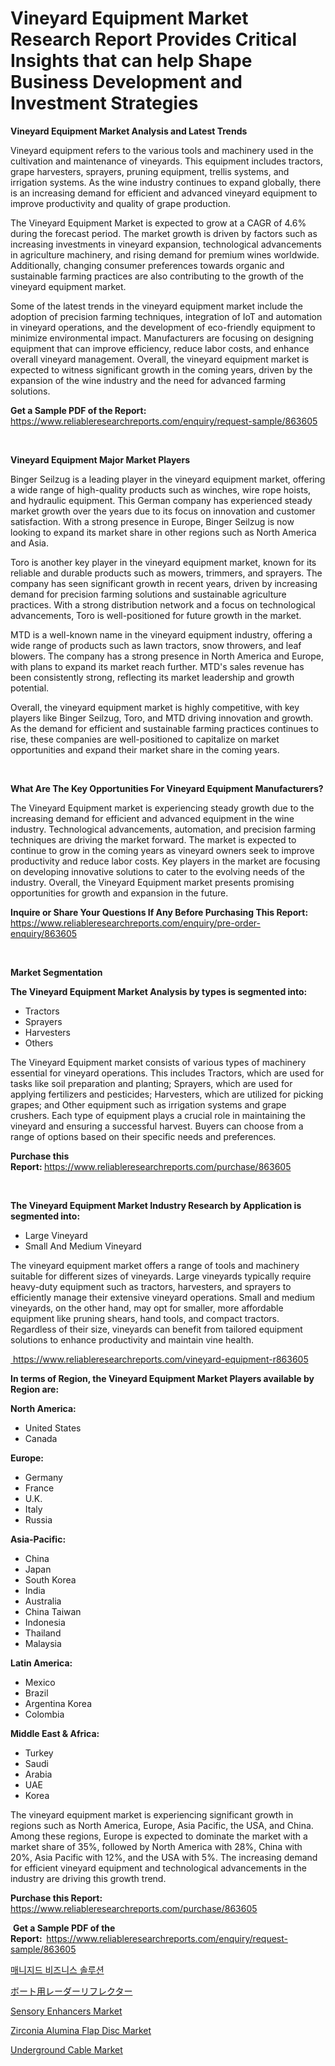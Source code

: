 <p><h1>Vineyard Equipment Market Research Report Provides Critical Insights that can help Shape Business Development and Investment Strategies</h1></p><p><strong>Vineyard Equipment Market Analysis and Latest Trends</strong></p>
<p><p>Vineyard equipment refers to the various tools and machinery used in the cultivation and maintenance of vineyards. This equipment includes tractors, grape harvesters, sprayers, pruning equipment, trellis systems, and irrigation systems. As the wine industry continues to expand globally, there is an increasing demand for efficient and advanced vineyard equipment to improve productivity and quality of grape production.</p><p>The Vineyard Equipment Market is expected to grow at a CAGR of 4.6% during the forecast period. The market growth is driven by factors such as increasing investments in vineyard expansion, technological advancements in agriculture machinery, and rising demand for premium wines worldwide. Additionally, changing consumer preferences towards organic and sustainable farming practices are also contributing to the growth of the vineyard equipment market.</p><p>Some of the latest trends in the vineyard equipment market include the adoption of precision farming techniques, integration of IoT and automation in vineyard operations, and the development of eco-friendly equipment to minimize environmental impact. Manufacturers are focusing on designing equipment that can improve efficiency, reduce labor costs, and enhance overall vineyard management. Overall, the vineyard equipment market is expected to witness significant growth in the coming years, driven by the expansion of the wine industry and the need for advanced farming solutions.</p></p>
<p><strong>Get a Sample PDF of the Report:&nbsp;</strong> <a href="https://www.reliableresearchreports.com/enquiry/request-sample/863605">https://www.reliableresearchreports.com/enquiry/request-sample/863605</a></p>
<p>&nbsp;</p>
<p><strong>Vineyard Equipment Major Market Players</strong></p>
<p><p>Binger Seilzug is a leading player in the vineyard equipment market, offering a wide range of high-quality products such as winches, wire rope hoists, and hydraulic equipment. This German company has experienced steady market growth over the years due to its focus on innovation and customer satisfaction. With a strong presence in Europe, Binger Seilzug is now looking to expand its market share in other regions such as North America and Asia.</p><p>Toro is another key player in the vineyard equipment market, known for its reliable and durable products such as mowers, trimmers, and sprayers. The company has seen significant growth in recent years, driven by increasing demand for precision farming solutions and sustainable agriculture practices. With a strong distribution network and a focus on technological advancements, Toro is well-positioned for future growth in the market.</p><p>MTD is a well-known name in the vineyard equipment industry, offering a wide range of products such as lawn tractors, snow throwers, and leaf blowers. The company has a strong presence in North America and Europe, with plans to expand its market reach further. MTD's sales revenue has been consistently strong, reflecting its market leadership and growth potential.</p><p>Overall, the vineyard equipment market is highly competitive, with key players like Binger Seilzug, Toro, and MTD driving innovation and growth. As the demand for efficient and sustainable farming practices continues to rise, these companies are well-positioned to capitalize on market opportunities and expand their market share in the coming years.</p></p>
<p>&nbsp;</p>
<p><strong>What Are The Key Opportunities For Vineyard Equipment Manufacturers?</strong></p>
<p><p>The Vineyard Equipment market is experiencing steady growth due to the increasing demand for efficient and advanced equipment in the wine industry. Technological advancements, automation, and precision farming techniques are driving the market forward. The market is expected to continue to grow in the coming years as vineyard owners seek to improve productivity and reduce labor costs. Key players in the market are focusing on developing innovative solutions to cater to the evolving needs of the industry. Overall, the Vineyard Equipment market presents promising opportunities for growth and expansion in the future.</p></p>
<p><strong>Inquire or Share Your Questions If Any Before Purchasing This Report:</strong> <a href="https://www.reliableresearchreports.com/enquiry/pre-order-enquiry/863605">https://www.reliableresearchreports.com/enquiry/pre-order-enquiry/863605</a></p>
<p>&nbsp;</p>
<p><strong>Market Segmentation</strong></p>
<p><strong>The Vineyard Equipment Market Analysis by types is segmented into:</strong></p>
<p><ul><li>Tractors</li><li>Sprayers</li><li>Harvesters</li><li>Others</li></ul></p>
<p><p>The Vineyard Equipment market consists of various types of machinery essential for vineyard operations. This includes Tractors, which are used for tasks like soil preparation and planting; Sprayers, which are used for applying fertilizers and pesticides; Harvesters, which are utilized for picking grapes; and Other equipment such as irrigation systems and grape crushers. Each type of equipment plays a crucial role in maintaining the vineyard and ensuring a successful harvest. Buyers can choose from a range of options based on their specific needs and preferences.</p></p>
<p><strong>Purchase this Report:&nbsp;</strong><a href="https://www.reliableresearchreports.com/purchase/863605">https://www.reliableresearchreports.com/purchase/863605</a></p>
<p>&nbsp;</p>
<p><strong>The Vineyard Equipment Market Industry Research by Application is segmented into:</strong></p>
<p><ul><li>Large Vineyard</li><li>Small And Medium Vineyard</li></ul></p>
<p><p>The vineyard equipment market offers a range of tools and machinery suitable for different sizes of vineyards. Large vineyards typically require heavy-duty equipment such as tractors, harvesters, and sprayers to efficiently manage their extensive vineyard operations. Small and medium vineyards, on the other hand, may opt for smaller, more affordable equipment like pruning shears, hand tools, and compact tractors. Regardless of their size, vineyards can benefit from tailored equipment solutions to enhance productivity and maintain vine health.</p></p>
<p><a href="https://www.reliableresearchreports.com/vineyard-equipment-r863605">&nbsp;https://www.reliableresearchreports.com/vineyard-equipment-r863605</a></p>
<p><strong>In terms of Region, the Vineyard Equipment Market Players available by Region are:</strong></p>
<p>
    <p> <strong> North America: </strong>
        <ul>
            <li>United States</li>
            <li>Canada</li>
        </ul>
        </p> 
    <p> <strong> Europe: </strong>
        <ul>
            <li>Germany</li>
            <li>France</li>
            <li>U.K.</li>
            <li>Italy</li>
            <li>Russia</li>
        </ul>
        </p> 
    <p> <strong> Asia-Pacific: </strong>
        <ul>
            <li>China</li>
            <li>Japan</li>
            <li>South Korea</li>
            <li>India</li>
            <li>Australia</li>
            <li>China Taiwan</li>
            <li>Indonesia</li>
            <li>Thailand</li>
            <li>Malaysia</li>
        </ul>
        </p> 
    <p> <strong> Latin America: </strong>
        <ul>
            <li>Mexico</li>
            <li>Brazil</li>
            <li>Argentina Korea</li>
            <li>Colombia</li>
        </ul>
        </p> 
    <p> <strong> Middle East & Africa: </strong>
        <ul>
            <li>Turkey</li>
            <li>Saudi</li>
            <li>Arabia</li>
            <li>UAE</li>
            <li>Korea</li>
        </ul>
    </p>
    </p>
<p><p>The vineyard equipment market is experiencing significant growth in regions such as North America, Europe, Asia Pacific, the USA, and China. Among these regions, Europe is expected to dominate the market with a market share of 35%, followed by North America with 28%, China with 20%, Asia Pacific with 12%, and the USA with 5%. The increasing demand for efficient vineyard equipment and technological advancements in the industry are driving this growth trend.</p></p>
<p><strong>Purchase this Report: </strong><a href="https://www.reliableresearchreports.com/purchase/863605">https://www.reliableresearchreports.com/purchase/863605</a></p>
<p>&nbsp;<strong>Get a Sample PDF of the Report:&nbsp;&nbsp;</strong><a href="https://www.reliableresearchreports.com/enquiry/request-sample/863605">https://www.reliableresearchreports.com/enquiry/request-sample/863605</a></p>
<p><strong></strong></p>
<p><p><a href="https://github.com/Penelolack456456/Market-Research-Report-List-1/blob/main/119287430296.md">매니지드 비즈니스 솔루션</a></p><p><a href="https://github.com/cbigkbh02719/Market-Research-Report-List-1/blob/main/494517033036.md">ボート用レーダーリフレクター</a></p><p><a href="https://issuu.com/reportprime-2/docs/sensory-enhancers-market-size-2030.pptx">Sensory Enhancers Market</a></p><p><a href="https://github.com/joannesouthgate/Market-Research-Report-List-2/blob/main/zirconia-alumina-flap-disc-market.md">Zirconia Alumina Flap Disc Market</a></p><p><a href="https://github.com/sofayahoo2023/Market-Research-Report-List-4/blob/main/underground-cable-market.md">Underground Cable Market</a></p></p>